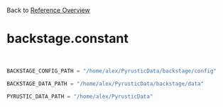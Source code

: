 
Back to [Reference Overview](https://github.com/pyrustic/backstage/blob/master/docs/reference/README.md#readme)

# backstage.constant



<br>


```python
BACKSTAGE_CONFIG_PATH = "/home/alex/PyrusticData/backstage/config"

BACKSTAGE_DATA_PATH = "/home/alex/PyrusticData/backstage/data"

PYRUSTIC_DATA_PATH = "/home/alex/PyrusticData"

```

